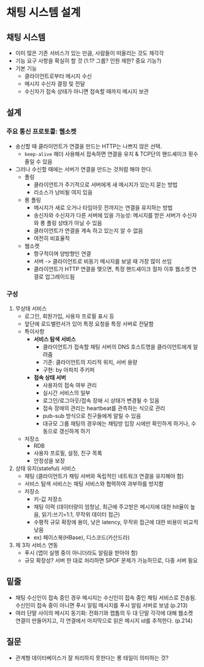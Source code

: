 # 채팅 시스템 설계

## 채팅 시스템
- 이미 많은 기존 서비스가 있는 만큼, 사람들이 떠올리는 것도 제각각
- 기능 요구 사항을 확실히 할 것 (1:1? 그룹? 인원 제한? 중요 기능?)
- 기본 기능
    * 클라이언트로부터 메시지 수신
    * 메시지 수신자 결정 및 전달
    * 수신자가 접속 상태가 아니면 접속할 때까지 메시지 보관

## 설계
### 주요 통신 프로토콜: 웹소켓
- 송신할 때 클라이언트가 연결을 만드는 HTTP는 나쁘지 않은 선택.
    * `keep-alive` 헤더 사용해서 접속하면 연결을 유지 & TCP단의 핸드셰이크 횟수 줄일 수 있음
- 그러나 수신할 때에는 서버가 연결을 만드는 것처럼 해야 한다.
    * 폴링
      + 클라이언트가 주기적으로 서버에게 새 메시지가 있는지 묻는 방법
      + 리소스가 낭비될 여지 있음
    * 롱 폴링
      + 메시지가 새로 오거나 타임아웃 전까지는 연결을 유지하는 방법
      + 송신자와 수신자가 다른 서버에 있을 가능성: 메시지를 받은 서버가 수신자와 롱 폴링 상태가 아닐 수 있음
      + 클라이언트가 연결을 계속 하고 있는지 알 수 없음
      + 여전히 비효율적
    * 웹소켓
      + 항구적이며 양방향인 연결
      + 서버 -> 클라이언트로 비동기 메시지를 보낼 때 가장 많이 쓰임
      + 클라이언트가 HTTP 연결을 맺으면, 특정 핸드셰이크 절차 이후 웹소켓 연결로 업그레이드됨

### 구성
1. 무상태 서비스
    * 로그인, 회원가입, 사용자 프로필 표시 등
    * 앞단에 로드밸런서가 있어 특정 요청을 특정 서버로 전달함
    * 특이사항
        + **서비스 탐색 서비스**
            - 클라이언트가 접속할 채팅 서버의 DNS 호스트명을 클라이언트에게 알려줌
            - 기준: 클라이언트의 지리적 위치, 서버 용량
            - 구현: by 아파치 주키퍼
        + **접속 상태 서버**
            - 사용자의 접속 여부 관리
            - 실시간 서비스의 일부
            - 로그인/로그아웃/접속 장애 시 상태가 변경될 수 있음
            - 접속 장애의 관리는 heartbeat를 관측하는 식으로 관리
            - pub-sub 방식으로 친구들에게 알릴 수 있음
            - 대규모 그룹 채팅의 경우에는 채팅방 입장 시에만 확인하게 하거나, 수동으로 갱신하게 하기
    * 저장소
        + RDB
        + 사용자 프로필, 설정, 친구 목록
        + 안정성을 보장
2. 상태 유지(stateful) 서비스
    * 채팅 (클라이언트가 채팅 서버와 독립적인 네트워크 연결을 유지해야 함)
    * 서비스 탐색 서비스는 채팅 서비스와 협력하여 과부하를 방지함
    * 저장소
        + 키-값 저장소
        + 채팅 이력 (데이터량이 엄청남, 최근에 주고받은 메시지에 대한 hit율이 높음, 읽기:쓰기=1:1, 무작위 데이터 접근)
        + 수평적 규모 확장에 용이, 낮은 latency, 무작위 접근에 대한 비용이 비교적 낮음
        + ex) 페이스북(HBase), 디스코드(카산드라)
3. 제 3자 서비스 연동
    * 푸시 (앱이 실행 중이 아니더라도 알림을 받아야 함)
    * 규모 확장성? 서버 한 대로 처리하면 SPOF 문제가 가능하므로, 다중 서버 필요

## 밑줄
- 채팅 수신인이 접속 중인 경우 메시지는 수신인이 접속 중인 채팅 서비스로 전송됨. 수신인이 접속 중이 아니면 푸시 알림 메시지를 푸시 알림 서버로 보냄 (p.213)
- 여러 단말 사이의 메시지 동기화: 전화기와 랩톱의 두 대 단말 각각에 대해 웹소켓 연결이 만들어지고, 각 연결에서 마지막으로 읽은 메시지 id를 추적한다. (p.214)

## 질문
- 관계형 데이터베이스가 잘 처리하지 못한다는 롱 테일이 의미하는 것?